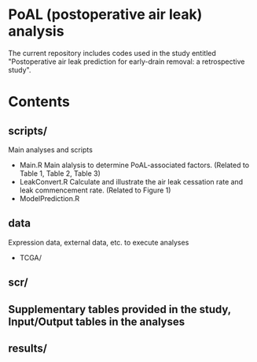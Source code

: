 # PoAL (postoperative air leak) analysis
The current repository includes codes used in the study entitled "Postoperative air leak prediction for early-drain removal: a retrospective study".

# Contents
## scripts/
Main analyses and scripts
- Main.R
  Main alalysis to determine PoAL-associated factors. (Related to Table 1, Table 2, Table 3)
- LeakConvert.R
  Calculate and illustrate the air leak cessation rate and leak commencement rate. (Related to Figure 1)
- ModelPrediction.R
     
## data
Expression data, external data, etc. to execute analyses
- TCGA/

## scr/
Supplementary tables provided in the study, Input/Output tables in the analyses
- 

## results/

